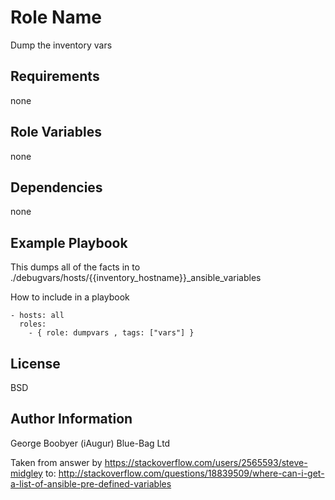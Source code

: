Role Name
=========

Dump the inventory vars

Requirements
------------

none

Role Variables
--------------
none

Dependencies
------------

none

Example Playbook
----------------

This dumps all of the facts in to ./debugvars/hosts/{{inventory_hostname}}_ansible_variables

How to include in a playbook

    - hosts: all
      roles:
        - { role: dumpvars , tags: ["vars"] }

License
-------

BSD

Author Information
------------------
George Boobyer (iAugur) Blue-Bag Ltd

Taken from answer by https://stackoverflow.com/users/2565593/steve-midgley
to:
http://stackoverflow.com/questions/18839509/where-can-i-get-a-list-of-ansible-pre-defined-variables